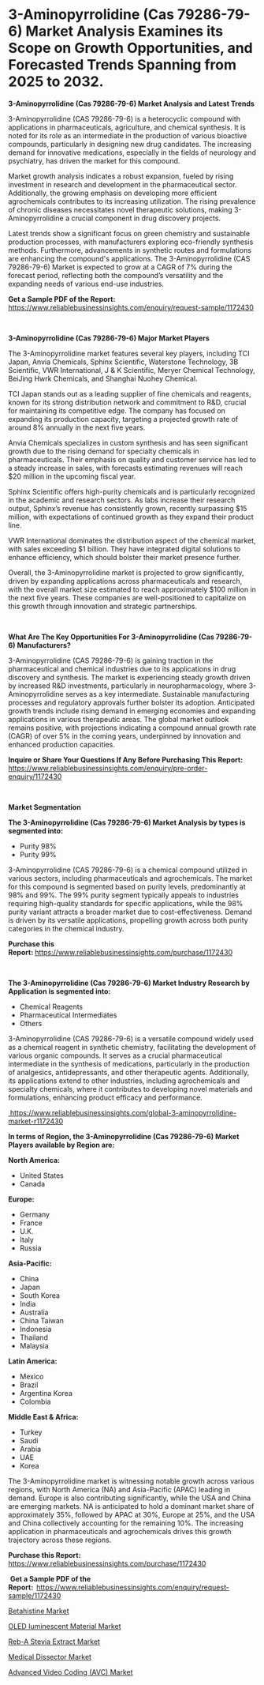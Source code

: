 <p><h1>3-Aminopyrrolidine (Cas 79286-79-6) Market Analysis Examines its Scope on Growth Opportunities, and Forecasted Trends Spanning from 2025 to 2032.</h1></p><p><strong>3-Aminopyrrolidine (Cas 79286-79-6) Market Analysis and Latest Trends</strong></p>
<p><p>3-Aminopyrrolidine (CAS 79286-79-6) is a heterocyclic compound with applications in pharmaceuticals, agriculture, and chemical synthesis. It is noted for its role as an intermediate in the production of various bioactive compounds, particularly in designing new drug candidates. The increasing demand for innovative medications, especially in the fields of neurology and psychiatry, has driven the market for this compound.</p><p>Market growth analysis indicates a robust expansion, fueled by rising investment in research and development in the pharmaceutical sector. Additionally, the growing emphasis on developing more efficient agrochemicals contributes to its increasing utilization. The rising prevalence of chronic diseases necessitates novel therapeutic solutions, making 3-Aminopyrrolidine a crucial component in drug discovery projects.</p><p>Latest trends show a significant focus on green chemistry and sustainable production processes, with manufacturers exploring eco-friendly synthesis methods. Furthermore, advancements in synthetic routes and formulations are enhancing the compound's applications. The 3-Aminopyrrolidine (CAS 79286-79-6) Market is expected to grow at a CAGR of 7% during the forecast period, reflecting both the compound’s versatility and the expanding needs of various end-use industries.</p></p>
<p><strong>Get a Sample PDF of the Report:&nbsp;</strong> <a href="https://www.reliablebusinessinsights.com/enquiry/request-sample/1172430?utm_campaign=2174&utm_medium=2&utm_source=Github&utm_content=ia&utm_term=02022025&utm_id=3-aminopyrrolidine-cas-79286-79-6">https://www.reliablebusinessinsights.com/enquiry/request-sample/1172430</a></p>
<p>&nbsp;</p>
<p><strong>3-Aminopyrrolidine (Cas 79286-79-6) Major Market Players</strong></p>
<p><p>The 3-Aminopyrrolidine market features several key players, including TCI Japan, Anvia Chemicals, Sphinx Scientific, Waterstone Technology, 3B Scientific, VWR International, J & K Scientific, Meryer Chemical Technology, BeiJing Hwrk Chemicals, and Shanghai Nuohey Chemical. </p><p>TCI Japan stands out as a leading supplier of fine chemicals and reagents, known for its strong distribution network and commitment to R&D, crucial for maintaining its competitive edge. The company has focused on expanding its production capacity, targeting a projected growth rate of around 8% annually in the next five years.</p><p>Anvia Chemicals specializes in custom synthesis and has seen significant growth due to the rising demand for specialty chemicals in pharmaceuticals. Their emphasis on quality and customer service has led to a steady increase in sales, with forecasts estimating revenues will reach $20 million in the upcoming fiscal year.</p><p>Sphinx Scientific offers high-purity chemicals and is particularly recognized in the academic and research sectors. As labs increase their research output, Sphinx’s revenue has consistently grown, recently surpassing $15 million, with expectations of continued growth as they expand their product line.</p><p>VWR International dominates the distribution aspect of the chemical market, with sales exceeding $1 billion. They have integrated digital solutions to enhance efficiency, which should bolster their market presence further.</p><p>Overall, the 3-Aminopyrrolidine market is projected to grow significantly, driven by expanding applications across pharmaceuticals and research, with the overall market size estimated to reach approximately $100 million in the next five years. These companies are well-positioned to capitalize on this growth through innovation and strategic partnerships.</p></p>
<p>&nbsp;</p>
<p><strong>What Are The Key Opportunities For 3-Aminopyrrolidine (Cas 79286-79-6) Manufacturers?</strong></p>
<p><p>3-Aminopyrrolidine (CAS 79286-79-6) is gaining traction in the pharmaceutical and chemical industries due to its applications in drug discovery and synthesis. The market is experiencing steady growth driven by increased R&D investments, particularly in neuropharmacology, where 3-Aminopyrrolidine serves as a key intermediate. Sustainable manufacturing processes and regulatory approvals further bolster its adoption. Anticipated growth trends include rising demand in emerging economies and expanding applications in various therapeutic areas. The global market outlook remains positive, with projections indicating a compound annual growth rate (CAGR) of over 5% in the coming years, underpinned by innovation and enhanced production capacities.</p></p>
<p><strong>Inquire or Share Your Questions If Any Before Purchasing This Report:</strong> <a href="https://www.reliablebusinessinsights.com/enquiry/pre-order-enquiry/1172430?utm_campaign=2174&utm_medium=2&utm_source=Github&utm_content=ia&utm_term=02022025&utm_id=3-aminopyrrolidine-cas-79286-79-6">https://www.reliablebusinessinsights.com/enquiry/pre-order-enquiry/1172430</a></p>
<p>&nbsp;</p>
<p><strong>Market Segmentation</strong></p>
<p><strong>The 3-Aminopyrrolidine (Cas 79286-79-6) Market Analysis by types is segmented into:</strong></p>
<p><ul><li>Purity 98%</li><li>Purity 99%</li></ul></p>
<p><p>3-Aminopyrrolidine (CAS 79286-79-6) is a chemical compound utilized in various sectors, including pharmaceuticals and agrochemicals. The market for this compound is segmented based on purity levels, predominantly at 98% and 99%. The 99% purity segment typically appeals to industries requiring high-quality standards for specific applications, while the 98% purity variant attracts a broader market due to cost-effectiveness. Demand is driven by its versatile applications, propelling growth across both purity categories in the chemical industry.</p></p>
<p><strong>Purchase this Report:&nbsp;</strong><a href="https://www.reliablebusinessinsights.com/purchase/1172430?utm_campaign=2174&utm_medium=2&utm_source=Github&utm_content=ia&utm_term=02022025&utm_id=3-aminopyrrolidine-cas-79286-79-6">https://www.reliablebusinessinsights.com/purchase/1172430</a></p>
<p>&nbsp;</p>
<p><strong>The 3-Aminopyrrolidine (Cas 79286-79-6) Market Industry Research by Application is segmented into:</strong></p>
<p><ul><li>Chemical Reagents</li><li>Pharmaceutical Intermediates</li><li>Others</li></ul></p>
<p><p>3-Aminopyrrolidine (CAS 79286-79-6) is a versatile compound widely used as a chemical reagent in synthetic chemistry, facilitating the development of various organic compounds. It serves as a crucial pharmaceutical intermediate in the synthesis of medications, particularly in the production of analgesics, antidepressants, and other therapeutic agents. Additionally, its applications extend to other industries, including agrochemicals and specialty chemicals, where it contributes to developing novel materials and formulations, enhancing product efficacy and performance.</p></p>
<p><a href="https://www.reliablebusinessinsights.com/global-3-aminopyrrolidine-market-r1172430?utm_campaign=2174&utm_medium=2&utm_source=Github&utm_content=ia&utm_term=02022025&utm_id=3-aminopyrrolidine-cas-79286-79-6">&nbsp;https://www.reliablebusinessinsights.com/global-3-aminopyrrolidine-market-r1172430</a></p>
<p><strong>In terms of Region, the 3-Aminopyrrolidine (Cas 79286-79-6) Market Players available by Region are:</strong></p>
<p>
    <p> <strong> North America: </strong>
        <ul>
            <li>United States</li>
            <li>Canada</li>
        </ul>
        </p> 
    <p> <strong> Europe: </strong>
        <ul>
            <li>Germany</li>
            <li>France</li>
            <li>U.K.</li>
            <li>Italy</li>
            <li>Russia</li>
        </ul>
        </p> 
    <p> <strong> Asia-Pacific: </strong>
        <ul>
            <li>China</li>
            <li>Japan</li>
            <li>South Korea</li>
            <li>India</li>
            <li>Australia</li>
            <li>China Taiwan</li>
            <li>Indonesia</li>
            <li>Thailand</li>
            <li>Malaysia</li>
        </ul>
        </p> 
    <p> <strong> Latin America: </strong>
        <ul>
            <li>Mexico</li>
            <li>Brazil</li>
            <li>Argentina Korea</li>
            <li>Colombia</li>
        </ul>
        </p> 
    <p> <strong> Middle East & Africa: </strong>
        <ul>
            <li>Turkey</li>
            <li>Saudi</li>
            <li>Arabia</li>
            <li>UAE</li>
            <li>Korea</li>
        </ul>
    </p>
    </p>
<p><p>The 3-Aminopyrrolidine market is witnessing notable growth across various regions, with North America (NA) and Asia-Pacific (APAC) leading in demand. Europe is also contributing significantly, while the USA and China are emerging markets. NA is anticipated to hold a dominant market share of approximately 35%, followed by APAC at 30%, Europe at 25%, and the USA and China collectively accounting for the remaining 10%. The increasing application in pharmaceuticals and agrochemicals drives this growth trajectory across these regions.</p></p>
<p><strong>Purchase this Report: </strong><a href="https://www.reliablebusinessinsights.com/purchase/1172430?utm_campaign=2174&utm_medium=2&utm_source=Github&utm_content=ia&utm_term=02022025&utm_id=3-aminopyrrolidine-cas-79286-79-6">https://www.reliablebusinessinsights.com/purchase/1172430</a></p>
<p>&nbsp;<strong>Get a Sample PDF of the Report:&nbsp;&nbsp;</strong><a href="https://www.reliablebusinessinsights.com/enquiry/request-sample/1172430?utm_campaign=2174&utm_medium=2&utm_source=Github&utm_content=ia&utm_term=02022025&utm_id=3-aminopyrrolidine-cas-79286-79-6">https://www.reliablebusinessinsights.com/enquiry/request-sample/1172430</a></p>
<p><strong></strong></p>
<p><p><a href="https://www.linkedin.com/pulse/trend-analysis-betahistine-market-expected-growth-42-cagr-rn8xf?utm_campaign=2174&utm_medium=2&utm_source=Github&utm_content=ia&utm_term=02022025&utm_id=3-aminopyrrolidine-cas-79286-79-6">Betahistine Market</a></p><p><a href="https://www.linkedin.com/pulse/oled-iuminescent-material-market-size-value-report-growth-vygsf?utm_campaign=2174&utm_medium=2&utm_source=Github&utm_content=ia&utm_term=02022025&utm_id=3-aminopyrrolidine-cas-79286-79-6">OLED Iuminescent Material Market</a></p><p><a href="https://www.linkedin.com/pulse/detailed-market-study-global-reb-a-stevia-extract-industry-akjzf?utm_campaign=2174&utm_medium=2&utm_source=Github&utm_content=ia&utm_term=02022025&utm_id=3-aminopyrrolidine-cas-79286-79-6">Reb-A Stevia Extract Market</a></p><p><a href="https://www.linkedin.com/pulse/medical-dissector-market-report-expected-cagr-89-examines-m1lvf?utm_campaign=2174&utm_medium=2&utm_source=Github&utm_content=ia&utm_term=02022025&utm_id=3-aminopyrrolidine-cas-79286-79-6">Medical Dissector Market</a></p><p><a href="https://www.linkedin.com/pulse/advanced-video-coding-avc-market-report-demographics-target-bxykf?utm_campaign=2174&utm_medium=2&utm_source=Github&utm_content=ia&utm_term=02022025&utm_id=3-aminopyrrolidine-cas-79286-79-6">Advanced Video Coding (AVC) Market</a></p></p>